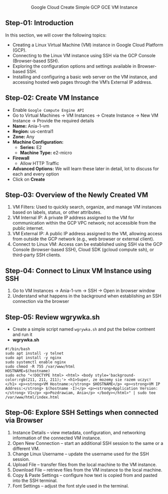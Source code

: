 <p align="center">
  Google Cloud Create Simple GCP GCE VM Instance
</p>

## Step-01: Introduction
In this section, we will cover the following topics:
- Creating a Linux Virtual Machine (VM) instance in Google Cloud Platform (GCP).
- Connecting to the Linux VM instance using SSH via the GCP Console (Browser-based SSH).
- Exploring the configuration options and settings available in Browser-based SSH.
- Installing and configuring a basic web server on the VM instance, and accessing hosted web pages through the VM’s External IP address.


## Step-02: Create VM Instance
- Enable `Google Compute Engine API`
- Go to Virtual Machines -> VM Instances -> Create Instance -> New VM Instance -> Provide the required details
- **Name:** Ania-1-vm
- **Region:** us-central1
- **Zone:** Any
- **Machine Configuration:** 
  - **Series:** E2
  - **Machine Type:** e2-micro
- **Firewall**
  - Allow HTTP Traffic
- **Advanced Options:** We will learn these later in detail, lot to discuss for each and every option 
- Click on **Create**
  

## Step-03: Overview of the Newly Created VM
1. VM Filters: Used to quickly search, organize, and manage VM instances based on labels, status, or other attributes.
2. VM Internal IP: A private IP address assigned to the VM for communication within the GCP VPC network; not accessible from the public internet.
3. VM External IP: A public IP address assigned to the VM, allowing access from outside the GCP network (e.g., web browser or external client).
4. Connect to Linux VM: Access can be established using SSH via the GCP Console (browser-based SSH), Cloud SDK (gcloud compute ssh), or third-party SSH clients.


## Step-04: Connect to Linux VM Instance using SSH
1. Go to VM Instances -> Ania-1-vm -> SSH -> Open in browser window
2. Understand what happens in the background when establishing an SSH connection via the browser


## Step-05: Review wgrywka.sh
- Create a simple script named `wgrywka.sh` and put the below contnent and run it 
- **wgrywka.sh**
```t
#!/bin/bash
sudo apt install -y telnet
sudo apt install -y nginx
sudo systemctl enable nginx
sudo chmod -R 755 /var/www/html
HOSTNAME=$(hostname)
sudo echo "<!DOCTYPE html> <html> <body style='background-color:rgb(211, 211, 211);'> <h1>Super, ze mozemy sie razem uczyc! </h1> <p><strong>VM Hostname:</strong> $HOSTNAME</p> <p><strong>VM IP Address:</strong> $(hostname -I)</p> <p><strong>Application Version:</strong> V1</p> <p>Pozdrawiam, Ania</p> </body></html>" | sudo tee /var/www/html/index.html
```


## Step-06: Explore SSH Settings when connected via Browser
1. Instance Details – view metadata, configuration, and networking information of the connected VM instance.
2. Open New Connection – start an additional SSH session to the same or a different VM.
3. Change Linux Username – update the username used for the SSH session.
4. Upload File – transfer files from the local machine to the VM instance.
5. Download File – retrieve files from the VM instance to the local machine.
6. Copy & Paste Settings – configure how text is copied from and pasted into the SSH terminal.
7. Font Settings – adjust the font style used in the terminal.
